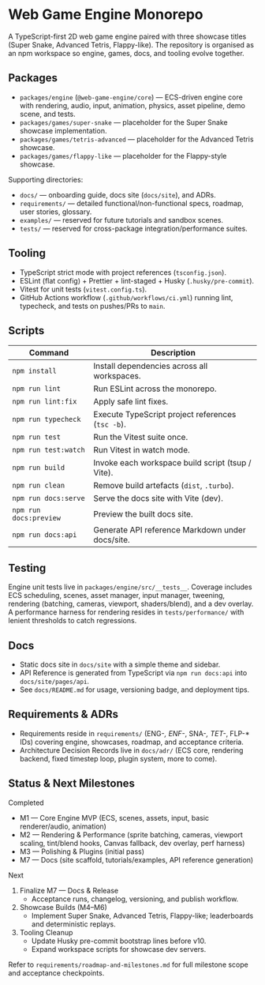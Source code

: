 # Web Game Engine Monorepo

A TypeScript-first 2D web game engine paired with three showcase titles (Super Snake, Advanced Tetris, Flappy-like). The repository is organised as an npm workspace so engine, games, docs, and tooling evolve together.

## Packages

- `packages/engine` (`@web-game-engine/core`) — ECS-driven engine core with rendering, audio, input, animation, physics, asset pipeline, demo scene, and tests.
- `packages/games/super-snake` — placeholder for the Super Snake showcase implementation.
- `packages/games/tetris-advanced` — placeholder for the Advanced Tetris showcase.
- `packages/games/flappy-like` — placeholder for the Flappy-style showcase.

Supporting directories:

- `docs/` — onboarding guide, docs site (`docs/site`), and ADRs.
- `requirements/` — detailed functional/non-functional specs, roadmap, user stories, glossary.
- `examples/` — reserved for future tutorials and sandbox scenes.
- `tests/` — reserved for cross-package integration/performance suites.

## Tooling

- TypeScript strict mode with project references (`tsconfig.json`).
- ESLint (flat config) + Prettier + lint-staged + Husky (`.husky/pre-commit`).
- Vitest for unit tests (`vitest.config.ts`).
- GitHub Actions workflow (`.github/workflows/ci.yml`) running lint, typecheck, and tests on pushes/PRs to `main`.

## Scripts

| Command                | Description                                       |
| ---------------------- | ------------------------------------------------- |
| `npm install`          | Install dependencies across all workspaces.       |
| `npm run lint`         | Run ESLint across the monorepo.                   |
| `npm run lint:fix`     | Apply safe lint fixes.                            |
| `npm run typecheck`    | Execute TypeScript project references (`tsc -b`). |
| `npm run test`         | Run the Vitest suite once.                        |
| `npm run test:watch`   | Run Vitest in watch mode.                         |
| `npm run build`        | Invoke each workspace build script (tsup / Vite). |
| `npm run clean`        | Remove build artefacts (`dist`, `.turbo`).        |
| `npm run docs:serve`   | Serve the docs site with Vite (dev).              |
| `npm run docs:preview` | Preview the built docs site.                      |
| `npm run docs:api`     | Generate API reference Markdown under docs/site.  |

## Testing

Engine unit tests live in `packages/engine/src/__tests__`. Coverage includes ECS scheduling, scenes, asset manager, input manager, tweening, rendering (batching, cameras, viewport, shaders/blend), and a dev overlay. A performance harness for rendering resides in `tests/performance/` with lenient thresholds to catch regressions.

## Docs

- Static docs site in `docs/site` with a simple theme and sidebar.
- API Reference is generated from TypeScript via `npm run docs:api` into `docs/site/pages/api`.
- See `docs/README.md` for usage, versioning badge, and deployment tips.

## Requirements & ADRs

- Requirements reside in `requirements/` (ENG-_, ENF-_, SNA-_, TET-_, FLP-\* IDs) covering engine, showcases, roadmap, and acceptance criteria.
- Architecture Decision Records live in `docs/adr/` (ECS core, rendering backend, fixed timestep loop, plugin system, more to come).

## Status & Next Milestones

Completed

- M1 — Core Engine MVP (ECS, scenes, assets, input, basic renderer/audio, animation)
- M2 — Rendering & Performance (sprite batching, cameras, viewport scaling, tint/blend hooks, Canvas fallback, dev overlay, perf harness)
- M3 — Polishing & Plugins (initial pass)
- M7 — Docs (site scaffold, tutorials/examples, API reference generation)

Next

1. Finalize M7 — Docs & Release
   - Acceptance runs, changelog, versioning, and publish workflow.
2. Showcase Builds (M4–M6)
   - Implement Super Snake, Advanced Tetris, Flappy-like; leaderboards and deterministic replays.
3. Tooling Cleanup
   - Update Husky pre-commit bootstrap lines before v10.
   - Expand workspace scripts for showcase dev servers.

Refer to `requirements/roadmap-and-milestones.md` for full milestone scope and acceptance checkpoints.
